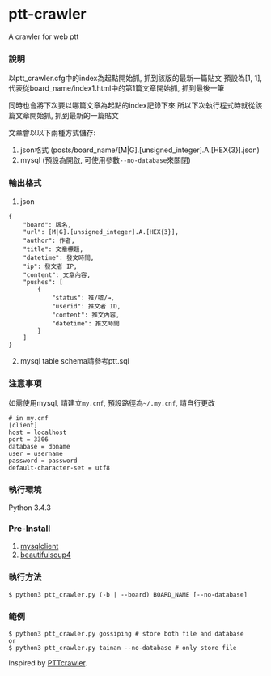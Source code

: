 # ptt-crawler
A crawler for web ptt

### 說明
以ptt_crawler.cfg中的index為起點開始抓, 抓到該版的最新一篇貼文
預設為[1, 1], 代表從board_name/index1.html中的第1篇文章開始抓, 抓到最後一筆

同時也會將下次要以哪篇文章為起點的index記錄下來
所以下次執行程式時就從該篇文章開始抓, 抓到最新的一篇貼文

文章會以以下兩種方式儲存:
1. json格式 (posts/board_name/[M|G].[unsigned_integer].A.[HEX{3}].json)
2. mysql (預設為開啟, 可使用參數```--no-database```來關閉)

### 輸出格式
1. json
```
{
    "board": 版名,
    "url": [M|G].[unsigned_integer].A.[HEX{3}],
    "author": 作者,
    "title": 文章標題,
    "datetime": 發文時間,
    "ip": 發文者 IP,
    "content": 文章內容,
    "pushes": [
        {
            "status": 推/噓/→,
            "userid": 推文者 ID,
            "content": 推文內容,
            "datetime": 推文時間
        }
    ]
}
```
2. mysql
table schema請參考ptt.sql

### 注意事項
如需使用mysql, 請建立```my.cnf```, 預設路徑為```~/.my.cnf```, 請自行更改
```
# in my.cnf
[client]
host = localhost
port = 3306
database = dbname
user = username
password = password
default-character-set = utf8
```

### 執行環境
Python 3.4.3

### Pre-Install
1. [mysqlclient](https://github.com/PyMySQL/mysqlclient-python)
2. [beautifulsoup4](http://www.crummy.com/software/BeautifulSoup/bs4/doc/#problems-after-installation)

### 執行方法
```shell
$ python3 ptt_crawler.py (-b | --board) BOARD_NAME [--no-database]
```

### 範例
```shell
$ python3 ptt_crawler.py gossiping # store both file and database
or
$ python3 ptt_crawler.py tainan --no-database # only store file
```

Inspired by [PTTcrawler](https://github.com/wy36101299/PTTcrawler).
